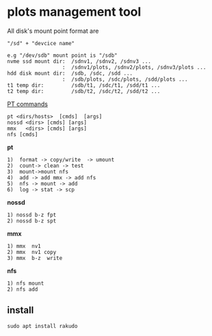 # plots management tool


All disk's mount point format are 
```
"/sd" + "devcice name"
```
```
e.g "/dev/sdb" mount point is "/sdb"  
nvme ssd mount dir:  /sdnv1, /sdnv2, /sdnv3 ...     
                  :  /sdnv1/plots, /sdnv2/plots, /sdnv3/plots ...   
hdd disk mount dir:  /sdb, /sdc, /sdd ...   
                  :  /sdb/plots, /sdc/plots, /sdd/plots ...    
t1 temp dir:         /sdb/t1, /sdc/t1, /sdd/t1 ...   
t2 temp dir:         /sdb/t2, /sdc/t2, /sdd/t2 ...   
```

[PT commands](https://github.com/plotgeek/pt/blob/memplot/PT.png)  
```
pt <dirs/hosts>  [cmds]  [args]  
nossd <dirs> [cmds] [args]  
mmx   <dirs> [cmds] [args]   
nfs [cmds]
```

$\mathbf{pt}$  
```
1)  format -> copy/write  -> umount  
2)  count-> clean -> test 
3)  mount->mount nfs  
4)  add -> add mmx -> add nfs     
5)  nfs -> mount -> add   
6)  log -> stat -> scp 
```
$\mathbf{nossd}$  
```
1) nossd b-z fpt
2) nossd b-z spt
```
$\mathbf{mmx}$ 

```
1) mmx  nv1   
2) mmx  nv1 copy  
3) mmx  b-z  write  
```
$\mathbf{nfs}$ 
```
1) nfs mount
2) nfs add
```


## install
```
sudo apt install rakudo
```





